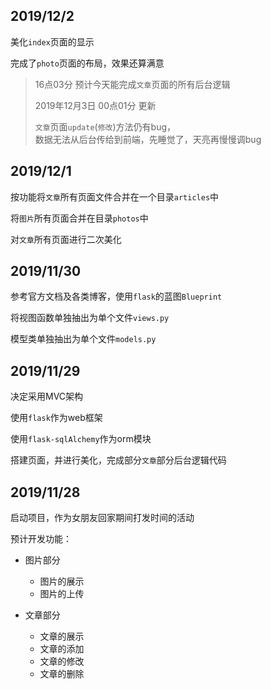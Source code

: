 ## 2019/12/2
美化`index`页面的显示

完成了``photo``页面的布局，效果还算满意

> 16点03分 预计今天能完成`文章`页面的所有后台逻辑
>  
> 2019年12月3日 00点01分 更新
>
> `文章`页面`update`(`修改`)方法仍有bug，  
> 数据无法从后台传给到前端，先睡觉了，天亮再慢慢调bug

## 2019/12/1
按功能将`文章`所有页面文件合并在一个目录`articles`中

将`图片`所有页面合并在目录`photos`中

对`文章`所有页面进行二次美化

## 2019/11/30
参考官方文档及各类博客，使用`flask`的蓝图`Blueprint`

将视图函数单独抽出为单个文件`views.py`

模型类单独抽出为单个文件`models.py`

## 2019/11/29
决定采用MVC架构

使用`flask`作为web框架
 
使用`flask-sqlAlchemy`作为orm模块 

搭建页面，并进行美化，完成部分`文章`部分后台逻辑代码


## 2019/11/28
启动项目，作为女朋友回家期间打发时间的活动

预计开发功能：

* 图片部分
    * 图片的展示
    * 图片的上传
    
* 文章部分
    * 文章的展示
    * 文章的添加
    * 文章的修改
    * 文章的删除